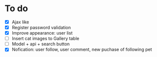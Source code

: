 # To do 

- [x] Ajax like
- [x] Register password validation
- [x] Improve appearance: user list
- [ ] Insert cat images to Gallery table
- [ ] Model + api + search button
- [x] Nofication: user follow, user comment, new puchase of following pet